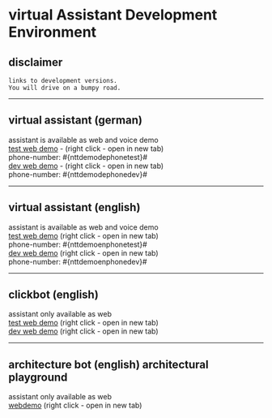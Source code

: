 # virtual Assistant Development Environment


## disclaimer

    links to development versions.   
    You will drive on a bumpy road.   

    
---

## virtual assistant (german)
assistant is available as web and voice demo   
[test web demo](https://www.nttdemo.de/german_test) - (right click - open in new tab)   
phone-number: #{nttdemodephonetest}#   
[dev web demo](https://www.nttdemo.de/german_dev) - (right click - open in new tab)   
phone-number: #{nttdemodephonedev}#   


---

## virtual assistant (english)
assistant is available as web and voice demo  
[test web demo](https://www.nttdemo.de/english_test) (right click - open in new tab)  
phone-number: #{nttdemoenphonetest}#   
[dev web demo](https://www.nttdemo.de/english_dev) (right click - open in new tab)   
phone-number: #{nttdemoenphonedev}#   


---

## clickbot (english)
assistant only available as web   
[test web demo](https://www.nttdemo.de/englishclick_test) (right click - open in new tab)   
[dev web demo](https://www.nttdemo.de/englishclick_dev) (right click - open in new tab)   

---

## architecture bot (english) architectural playground
assistant only available as web   
[webdemo](https://www.nttdemo.de/archbot_dev) (right click - open in new tab) 
